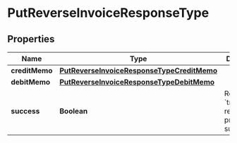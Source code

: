 

# PutReverseInvoiceResponseType


## Properties

| Name | Type | Description | Notes |
|------------ | ------------- | ------------- | -------------|
|**creditMemo** | [**PutReverseInvoiceResponseTypeCreditMemo**](PutReverseInvoiceResponseTypeCreditMemo.md) |  |  [optional] |
|**debitMemo** | [**PutReverseInvoiceResponseTypeDebitMemo**](PutReverseInvoiceResponseTypeDebitMemo.md) |  |  [optional] |
|**success** | **Boolean** | Returns &#x60;true&#x60; if the request was processed successfully.  |  [optional] |



